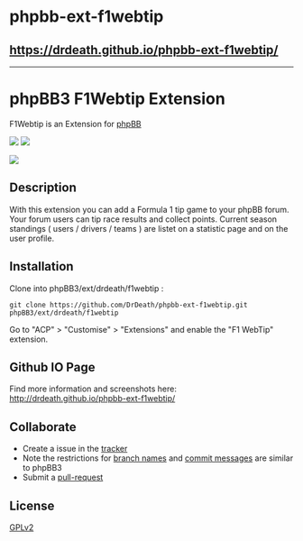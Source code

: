 # phpbb-ext-f1webtip

## https://drdeath.github.io/phpbb-ext-f1webtip/

------------

# phpBB3 F1Webtip Extension

F1Webtip is an Extension for [phpBB](https://www.phpbb.com/)

![](https://img.shields.io/badge/phpBB-3.2.8%20Compatible%20-blue.svg) ![](https://img.shields.io/badge/phpBB-3.3.x%20Compatible%20-blue.svg) 

![](https://img.shields.io/github/v/release/DrDeath/phpbb-ext-f1webtip?color=1)

## Description

With this extension you can add a Formula 1 tip game to your phpBB forum.
Your forum users can tip race results and collect points.
Current season standings ( users / drivers / teams ) are listet on a statistic page and on the user profile.


## Installation

Clone into phpBB3/ext/drdeath/f1webtip :

    git clone https://github.com/DrDeath/phpbb-ext-f1webtip.git phpBB3/ext/drdeath/f1webtip

Go to "ACP" > "Customise" > "Extensions" and enable the "F1 WebTip" extension.

## Github IO Page

Find more information and screenshots here:
http://drdeath.github.io/phpbb-ext-f1webtip/

## Collaborate

* Create a issue in the [tracker](https://github.com/DrDeath/phpbb-ext-f1webtip/issues)
* Note the restrictions for [branch names](https://area51.phpbb.com/docs/dev/3.1.x/development/git.html#branch-names) and [commit messages](https://area51.phpbb.com/docs/dev/3.1.x/development/git.html#commit-messages) are similar to phpBB3
* Submit a [pull-request](https://github.com/DrDeath/phpbb-ext-f1webtip/pulls)

## License

[GPLv2](license.txt)
